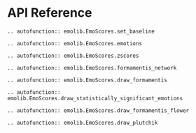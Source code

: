 # API Reference

```{eval-rst}
.. autofunction:: emolib.EmoScores.set_baseline
```
```{eval-rst}
.. autofunction:: emolib.EmoScores.emotions
```
```{eval-rst}
.. autofunction:: emolib.EmoScores.zscores
```
```{eval-rst}
.. autofunction:: emolib.EmoScores.formamentis_network
```
```{eval-rst}
.. autofunction:: emolib.EmoScores.draw_formamentis
```
```{eval-rst}
.. autofunction:: emolib.EmoScores.draw_statistically_significant_emotions
```
```{eval-rst}
.. autofunction:: emolib.EmoScores.draw_formamentis_flower
```
```{eval-rst}
.. autofunction:: emolib.EmoScores.draw_plutchik
```


